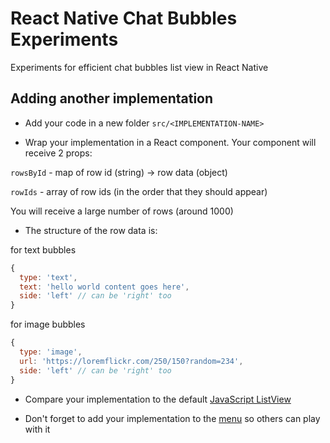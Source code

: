 # React Native Chat Bubbles Experiments

Experiments for efficient chat bubbles list view in React Native

## Adding another implementation

* Add your code in a new folder `src/<IMPLEMENTATION-NAME>`

* Wrap your implementation in a React component. Your component will receive 2 props:

`rowsById` - map of row id (string) -> row data (object)

`rowIds` - array of row ids (in the order that they should appear)

You will receive a large number of rows (around 1000)

* The structure of the row data is:

for text bubbles

```js
{
  type: 'text',
  text: 'hello world content goes here',
  side: 'left' // can be 'right' too
}
```

for image bubbles

```js
{
  type: 'image',
  url: 'https://loremflickr.com/250/150?random=234',
  side: 'left' // can be 'right' too
}
```

* Compare your implementation to the default [JavaScript ListView](src/js-listview/index.js)

* Don't forget to add your implementation to the [menu](src/app.js) so others can play with it
